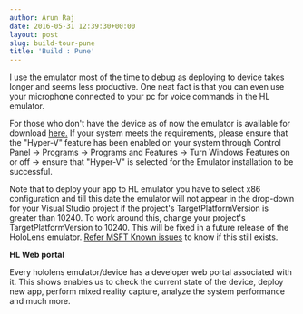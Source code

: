 ```yaml
---
author: Arun Raj
date: 2016-05-31 12:39:30+00:00
layout: post
slug: build-tour-pune
title: 'Build : Pune'
---
```



I use the emulator most of the time to debug as deploying to device takes longer and seems less productive. One neat fact is that you can even use your microphone connected to your pc for voice commands in the HL emulator.

For those who don't have the device as of now the emulator is available for download [here.](http://go.microsoft.com/fwlink/?LinkID=724053) If your system meets the requirements, please ensure that the "Hyper-V" feature has been enabled on your system through Control Panel -> Programs -> Programs and Features -> Turn Windows Features on or off -> ensure that "Hyper-V" is selected for the Emulator installation to be successful.

 Note that to deploy your app to HL emulator you have to select x86 configuration and till this date the emulator will not appear in the drop-down for your Visual Studio project if the project's TargetPlatformVersion is greater than 10240. To work around this, change your project's TargetPlatformVersion to 10240. This will be fixed in a future release of the HoloLens emulator. [Refer MSFT Known issues](https://developer.microsoft.com/en-us/windows/holographic/known_issues#Emulator) to know if this still exists.

**HL Web portal**

Every hololens emulator/device has a developer web portal associated with it. This shows enables us to check the current state of the device, deploy new app, perform mixed reality capture, analyze the system performance and much more.